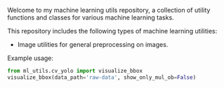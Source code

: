 Welcome to my machine learning utils repository, a collection of utility functions and classes for various machine learning tasks.

This repository includes the following types of machine learning utilities:
- Image utilities for general preprocessing on images.

Example usage:
```python
from ml_utils.cv_yolo import visualize_bbox
visualize_bbox(data_path='raw-data', show_only_mul_ob=False)
